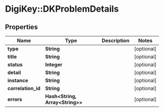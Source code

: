 # DigiKey::DKProblemDetails

## Properties
Name | Type | Description | Notes
------------ | ------------- | ------------- | -------------
**type** | **String** |  | [optional] 
**title** | **String** |  | [optional] 
**status** | **Integer** |  | [optional] 
**detail** | **String** |  | [optional] 
**instance** | **String** |  | [optional] 
**correlation_id** | **String** |  | [optional] 
**errors** | **Hash&lt;String, Array&lt;String&gt;&gt;** |  | [optional] 


